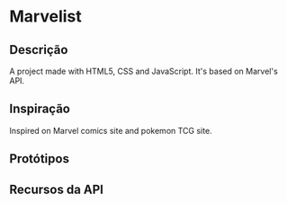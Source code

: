# Marvelist
## Descrição
A project made with HTML5, CSS and JavaScript. It's based on Marvel's API.
## Inspiração
Inspired on Marvel comics site and pokemon TCG site.
## Protótipos
## Recursos da API